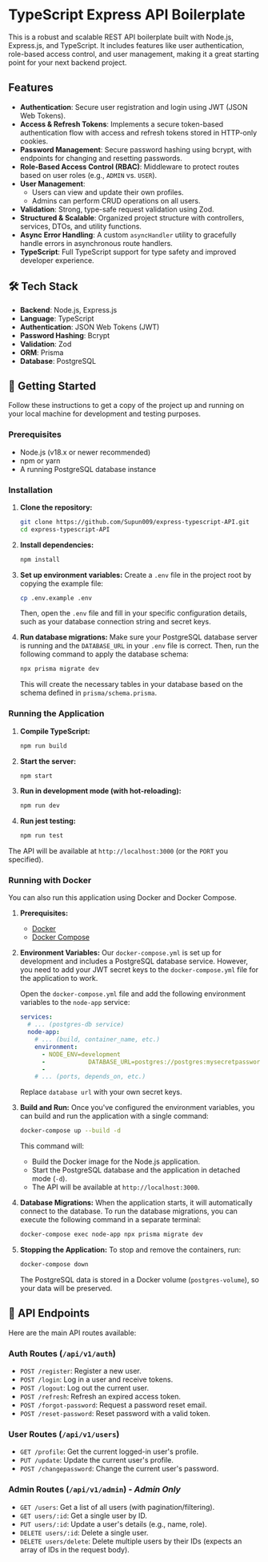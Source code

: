# TypeScript Express API Boilerplate

This is a robust and scalable REST API boilerplate built with Node.js, Express.js, and TypeScript. It includes features like user authentication, role-based access control, and user management, making it a great starting point for your next backend project.

##  Features

- **Authentication**: Secure user registration and login using JWT (JSON Web Tokens).
- **Access & Refresh Tokens**: Implements a secure token-based authentication flow with access and refresh tokens stored in HTTP-only cookies.
- **Password Management**: Secure password hashing using bcrypt, with endpoints for changing and resetting passwords.
- **Role-Based Access Control (RBAC)**: Middleware to protect routes based on user roles (e.g., `ADMIN` vs. `USER`).
- **User Management**:
  - Users can view and update their own profiles.
  - Admins can perform CRUD operations on all users.
- **Validation**: Strong, type-safe request validation using Zod.
- **Structured & Scalable**: Organized project structure with controllers, services, DTOs, and utility functions.
- **Async Error Handling**: A custom `asyncHandler` utility to gracefully handle errors in asynchronous route handlers.
- **TypeScript**: Full TypeScript support for type safety and improved developer experience.

## 🛠️ Tech Stack

- **Backend**: Node.js, Express.js
- **Language**: TypeScript
- **Authentication**: JSON Web Tokens (JWT)
- **Password Hashing**: Bcrypt
- **Validation**: Zod
- **ORM**: Prisma
- **Database**: PostgreSQL

## 🚀 Getting Started

Follow these instructions to get a copy of the project up and running on your local machine for development and testing purposes.

### Prerequisites

- Node.js (v18.x or newer recommended)
- npm or yarn
- A running PostgreSQL database instance

### Installation

1.  **Clone the repository:**
    ```bash
    git clone https://github.com/Supun009/express-typescript-API.git
    cd express-typescript-API
    ```

2.  **Install dependencies:**
    ```bash
    npm install
    ```
3.  **Set up environment variables:**
    Create a `.env` file in the project root by copying the example file:
    ```bash
    cp .env.example .env
    ```
    Then, open the `.env` file and fill in your specific configuration details, such as your database connection string and secret keys.


4.  **Run database migrations:**
    Make sure your PostgreSQL database server is running and the `DATABASE_URL` in your `.env` file is correct. Then, run the following command to apply the database schema:
    ```bash
    npx prisma migrate dev
    ```
    This will create the necessary tables in your database based on the schema defined in `prisma/schema.prisma`.



### Running the Application

1.  **Compile TypeScript:**
    ```bash
    npm run build
    ```

2.  **Start the server:**
    ```bash
    npm start
    ```

3.  **Run in development mode (with hot-reloading):**
    ```bash
    npm run dev
    ```

4.  **Run jest testing:**
    ```bash
    npm run test
    ```

The API will be available at `http://localhost:3000` (or the `PORT` you specified).

### Running with Docker

You can also run this application using Docker and Docker Compose.

1.  **Prerequisites:**
    *   [Docker](https://docs.docker.com/get-docker/)
    *   [Docker Compose](https://docs.docker.com/compose/install/)

2.  **Environment Variables:**
    Our `docker-compose.yml` is set up for development and includes a PostgreSQL database service. However, you need to add your JWT secret keys to the `docker-compose.yml` file for the application to work.

    Open the `docker-compose.yml` file and add the following environment variables to the `node-app` service:

    ```yaml
    services:
      # ... (postgres-db service)
      node-app:
        # ... (build, container_name, etc.)
        environment:
          - NODE_ENV=development
          -            DATABASE_URL=postgres://postgres:mysecretpassword@postgres-db:5432/mydb
          - 
        # ... (ports, depends_on, etc.)
    ```

    Replace `database url` with your own secret keys.

3.  **Build and Run:**
    Once you've configured the environment variables, you can build and run the application with a single command:

    ```bash
    docker-compose up --build -d
    ```

    This command will:
    *   Build the Docker image for the Node.js application.
    *   Start the PostgreSQL database and the application in detached mode (`-d`).
    *   The API will be available at `http://localhost:3000`.

4.  **Database Migrations:**
    When the application starts, it will automatically connect to the database. To run the database migrations, you can execute the following command in a separate terminal:

    ```bash
    docker-compose exec node-app npx prisma migrate dev
    ```

5.  **Stopping the Application:**
    To stop and remove the containers, run:

    ```bash
    docker-compose down
    ```

    The PostgreSQL data is stored in a Docker volume (`postgres-volume`), so your data will be preserved.


## 📝 API Endpoints

Here are the main API routes available:

### Auth Routes (`/api/v1/auth`)
- `POST /register`: Register a new user.
- `POST /login`: Log in a user and receive tokens.
- `POST /logout`: Log out the current user.
- `POST /refresh`: Refresh an expired access token.
- `POST /forgot-password`: Request a password reset email.
- `POST /reset-password`: Reset password with a valid token.

### User Routes (`/api/v1/users`)
- `GET /profile`: Get the current logged-in user's profile.
- `PUT /update`: Update the current user's profile.
- `POST /changepassword`: Change the current user's password.

### Admin Routes (`/api/v1/admin`) - *Admin Only*
- `GET /users`: Get a list of all users (with pagination/filtering).
- `GET users/:id`: Get a single user by ID.
- `PUT users/:id`: Update a user's details (e.g., name, role).
- `DELETE users/:id`: Delete a single user.
- `DELETE users/delete`: Delete multiple users by their IDs (expects an array of IDs in the request body).